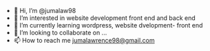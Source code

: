 - 👋 Hi, I’m @jumalaw98
- 👀 I’m interested in website development front end and back end 
- 🌱 I’m currently learning wordpress, website dvelopment- front end 
- 💞️ I’m looking to collaborate on ...
- 📫 How to reach me jumalawrence98@gmail.com 



<!---
jumalaw98/jumalaw98 is a ✨ special ✨ repository because its `README.md` (this file) appears on your GitHub profile.
You can click the Preview link to take a look at your changes.
--->
